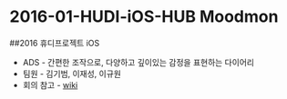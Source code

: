 # 2016-01-HUDI-iOS-HUB Moodmon
##2016 휴디프로젝트 iOS

* ADS - 간편한 조작으로, 다양하고 깊이있는 감정을 표현하는 다이어리
* 팀원 - 김기범, 이재성, 이규원
* 회의 참고 - [wiki](https://github.com/NHNNEXT/2016-01-HUDI-iOS-HUB/wiki)


